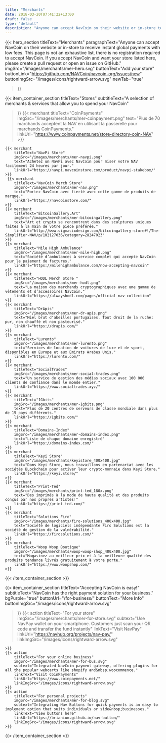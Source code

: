 ```yaml
---
title: "Merchants"
date: 2018-03-20T07:41:22+13:00
draft: false
type: "default"
description: "Anyone can accept NavCoin on their website or in-store to receive instant global payments with low fees."
---
```

{{< hero_section
titleText="Merchants"
paragraphText="Anyone can accept NavCoin on their website or in-store to receive instant global payments with low&nbsp;fees. This page is not an exhaustive list, there is no registration required to accept NavCoin. If you accept NavCoin and want your store listed here, please create a pull request or open an issue on GitHub."
imgSrc="/images/merchants/mer-hero.svg"
buttonText="Add your store"
buttonLink="https://github.com/NAVCoin/navcoin-org/issues/new"
buttonImgSrc="/images/icons/rightward-arrow.svg"
newTab="true"
>}}


{{< item_container_section
    titleText="Stores"
    subtitleText="A selection of merchants & services that allow you to spend your&nbsp;NavCoin"
>}}
    {{< merchant
        titleText="CoinPayments"
        imgSrc="/images/merchants/mer-coinpayment.png"
        text="Plus de 70 marchands acceptent la NAV en utilisant la passerelle pour marchands CoinPayments."
        linkUrl="https://www.coinpayments.net/store-directory-coin-NAV"
    >}}

    {{< merchant
        titleText="NavPi Store"
        imgSrc="/images/merchants/mer-navpi.png"
        text="Achetez un NavPi avec NavCoin pour miser votre NAV facilement 24 heures par jour."
        linkUrl="https://navpi.navcoinstore.com/product/navpi-stakebox/"
    >}}
     {{< merchant
        titleText="NavCoin Merch Store"
        imgSrc="/images/merchants/mer-nav.png"
        text="Portez NavCoin avec fierté avec cette gamme de produits de marque."
        linkUrl="https://navcoinstore.com/"
    >}}
    {{< merchant
        titleText="BitcoinGallery.Art"
        imgSrc="/images/merchants/mer-bitcoingallery.png"
        text="Art et crypto se rencontrent dans des sculptures uniques faites à la main de votre pièce préférée."
        linkUrl="http://www.sigmasixdesign.com/bitcoingallery-store#!/The-Simplifier-NAV/p/102127036/category=28247023"
    >}}
    {{< merchant
        titleText="Mile High Ambulance"
        imgSrc="/images/merchants/mer-mile-high.png"
        text="Société d’ambulances à service complet qui accepte NavCoin pour le paiement de factures."
        linkUrl="https://milehighambulance.com/now-accepting-navcoin"
    >}}
    {{< merchant
        titleText="HODL Merch Store "
        imgSrc="/images/merchants/mer-hodl.png"
        text="La maison des marchands cryptographiques avec une gamme de vêtements et d’accessoires NavCoin."
        linkUrl="https://alwayshodl.com/pages/official-nav-collection"
    >}}
    {{< merchant
        titleText="DrApis"
        imgSrc="/images/merchants/mer-dr-apis.png"
        text="Miel brut d'abeilles portugaises. Tout droit de la ruche: pur, non chauffé et non pasteurisé."
        linkUrl="https://drapis.com/"
    >}}
    {{< merchant
        titleText="Lurento"
        imgSrc="/images/merchants/mer-lurento.png"
        text="Services de location de voitures de luxe et de sport, disponibles en Europe et aux Emirats Arabes Unis."
        linkUrl="https://lurento.com/"
    >}}
    {{< merchant
        titleText="SocialTrades"
        imgSrc="/images/merchants/mer-social-trades.png"
        text="Un service de gestion des médias sociaux avec 100 000 clients de confiance dans le monde entier."
        linkUrl="https://www.socialtrades.xyz/"
    >}}
    {{< merchant
        titleText="1Gbits"
        imgSrc="/images/merchants/mer-1gbits.png"
        text="Plus de 20 centres de serveurs de classe mondiale dans plus de 15 pays différents."
        linkUrl="https://1gbits.com/"
    >}}
    {{< merchant
        titleText="Domains-Index"
        imgSrc="/images/merchants/mer-domains-index.png"
        text="Liste de chaque domaine enregistré"
        linkUrl="https://domains-index.com/"
    >}}
    {{< merchant
        titleText="Keyi Store"
        imgSrc="/images/merchants/keyistore_400x400.jpg"
        text="Dans Keyi Store, nous travaillons en partenariat avec les sociétés BLockchain pour activer leur crypto-monnaie dans Keyi Store."
        linkUrl="https://keyi.store/"
    >}}
    {{< merchant
        titleText="Print-Ted"
        imgSrc="/images/merchants/print-ted_180x.png"
        text="Des imprimés à la mode de haute qualité et des produits conçus par nos propres artistes!"
        linkUrl="https://print-ted.com/"
    >}}
    {{< merchant
        titleText="Solutions Firo"
        imgSrc="/images/merchants/firo-solutions_400x400.jpg"
        text="Société de logiciels indépendante Firo Solutions est la société de gestion de la vulnérabilité."
        linkUrl="https://firosolutions.com/"
    >}}
    {{< merchant
        titleText="Woop Woop Boutique"
        imgSrc="/images/merchants/woop-woop-shop_400x400.jpg"
        text="Magasinez au meilleur prix et à la meilleure qualité des produits tendance livrés gratuitement à votre porte."
        linkUrl="https://www.woopshop.com/"
    >}}
{{< /item_container_section >}}

{{< item_container_section
    titleText="Accepting NavCoin is easy!"
    subtitleText="NavCoin has the right payment solution for your&nbsp;business."
    bgPurple="true"
    buttonUrl="/for-business/"
    buttonText="More Info"
    buttonImgSrc="/images/icons/rightward-arrow.svg"
>}}
    {{< action
        titleText="For your store"
        imgSrc="/images/merchants/mer-for-store.svg"
        subtext="Use NavPay wallet on your smartphone. Customers just scan your QR code and transfer the fund&nbsp;instantly"
        linkText="Visit NavPay"
        linkUrl="https://navhub.org/projects/nav-pay/"
        linkImgSrc="/images/icons/rightward-arrow.svg"

    >}}
    {{< action
        titleText="For your online business"
        imgSrc="/images/merchants/mer-for-bus.svg"
        subtext="Integrated NavCoin payment gateway, offering plugins for all the popular webcarts like shopify and&nbsp;woocommence."
        linkText="Visit CoinPayments"
        linkUrl="https://www.coinpayments.net/"
        linkImgSrc="/images/icons/rightward-arrow.svg"
    >}}
    {{< action                 
        titleText="For personal projects"
        imgSrc="/images/merchants/mer-for-blog.svg"
        subtext="Integrating Nav Buttons for quick payments is an easy to implement option that suits individuals or side&nbsp;businesses."
        linkText="View buttons here"
        linkUrl="https://brianium.github.io/nav-button/"
        linkImgSrc="/images/icons/rightward-arrow.svg"
    >}}
{{< /item_container_section >}}
